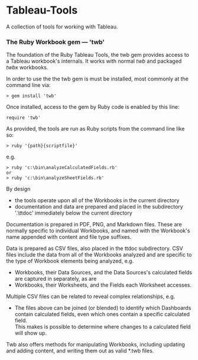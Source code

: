 # Tableau-Tools
A collection of tools for working with Tableau.

### The Ruby Workbook gem &mdash; 'twb'

The foundation of the Ruby Tableau Tools, the twb gem provides access to a Tableau workbook's internals. It works with normal *twb* and packaged *twbx* workbooks.

In order to use the the twb gem is must be installed, most commonly at the command line via:

    > gem install 'twb'

Once installed, access to the gem by Ruby code is enabled by this line:

    require 'twb'


As provided, the tools are run as Ruby scripts from the command line like so:

    > ruby '{path}{scriptfile}'

e.g.    

    > ruby 'c:\bin\analyzeCalculatedFields.rb'
    or
    > ruby 'c:\bin\analyzeSheetFields.rb'


By design 

- the tools operate upon all of the Workbooks in the current directory
- documentation and data are prepared and placed in the subdirectory '.\ttdoc' immediately below the current directory

Documentation is prepared in PDF, PNG, and Markdown files. These are normally specific to individual Workbooks, and named with the Workbook's name appended with content and file type suffixes.

Data is prepared as CSV files, also placed in the ttdoc subdirectory. CSV files include the data from all of the Workbooks analyzed and are specific to the type of Workbook elements being analyzed, e.g.

- Workbooks, their Data Sources, and the Data Sources's calculated fields are captured in separately, as are
- Workbooks, their Worksheets, and the Fields each Worksheet accesses.

Multiple CSV files can be related to reveal complex relationships, e.g. 

- The files above can be joined (or blended) to identify which Dashboards contain calculated fields, even which ones contain a specific calculated field.<br />This makes is possible to determine where changes to a calculated field will show up.


Twb also offers methods for manipulating Workbooks, including updating and adding content, and writing them out as valid *.twb files.
